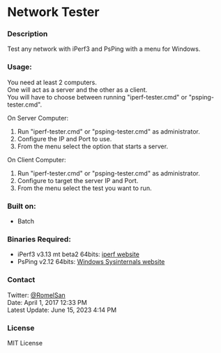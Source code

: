 # Network Tester
### Description
Test any network with iPerf3 and PsPing with a menu for Windows.

### Usage:
You need at least 2 computers.  
One will act as a server and the other as a client.  
You will have to choose between running "iperf-tester.cmd" or "psping-tester.cmd".  

On Server Computer:
1) Run "iperf-tester.cmd" or "psping-tester.cmd" as administrator.
2) Configure the IP and Port to use.
3) From the menu select the option that starts a server.

On Client Computer:
1) Run "iperf-tester.cmd" or "psping-tester.cmd" as administrator.
2) Configure to target the server IP and Port.
3) From the menu select the test you want to run.

### Built on:
- Batch

### Binaries Required:
- iPerf3 v3.13 mt beta2 64bits: [iperf website](https://iperf.fr/)
- PsPing v2.12 64bits: [Windows Sysinternals website](https://technet.microsoft.com/en-us/bb545021)

### Contact
Twitter: [@RomelSan](http://www.twitter.com/RomelSan)  
Date: April 1, 2017 12:33 PM  
Latest Update: June 15, 2023 4:14 PM

### License
MIT License

